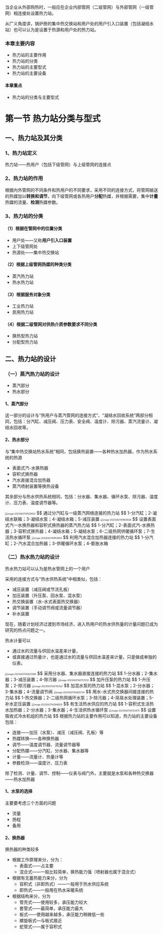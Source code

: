 当企业从外部购热时，一般应在企业内部管网（二级管网）与外部管网（一级管网）相连接处设置热力站。

从广义角度讲，锅炉房的集中热交换站和用户处的用户引入口装置（包括凝结水站）也可以认为是设置于热源和用户处的热力站。

### 本章主要内容

* 热力站的主要作用
* 热力站的分类
* 热力站的主要型式
* 热力站的主要设备

#### 本章重点

* 热力站的分类与主要型式

# 第一节 热力站分类与型式

## 一、热力站及其分类

### 1、热力站定义

热力站——热用户（包括下级管网）与上级管网的连接点

### 2、热力站的作用

根据内外管网的不同条件和热用户的不同要求，采用不同的连接方式，将管网输送的热媒加以**转换和调节**，向下级管网或各热用户**分配**热媒，并根据需要，集中**计量**热媒的流量、**检测**热媒参数。

### 3、热力站的分类

#### （1）根据在管网中的位置分类

* 用户处——又称**用户引入口装置**
* 上下级管网处
* 热源处——集中热交换站

#### （2）根据上级管网热媒的种类分类

* 蒸汽热力站
* 热水热力站

#### （3）根据服务对象分类

* 工业热力站
* 民用热力站

#### （4）根据二级管网对供热介质参数要求不同分类

* 换热型热力站
* 分配型热力站

## 二、热力站的设计

### （一）蒸汽热力站的设计

* 蒸汽部分
* 热水部分

#### 1、蒸汽部分

这一部分的设计与“热用户与蒸汽管网的连接方式”、“凝结水回收系统”两部分相同，包括：分汽缸、减压阀、压力表、安全阀、温度计、除污器、蒸汽流量计、凝结水回收等。

#### 2、热水部分

与“集中热交换站热水系统”相同，包括换热装置——各种热水加热器，作为热水系统的热源

* 表面式汽-水换热器
* 容积式换热器
* 汽水直接混合加热器
* 蒸汽喷射装置等换热设备

其余部分与热水供热系统相同，包括：分水器、集水器、循环水泵、除污器、温度计、压力表、温度调节器等。

<img src="7.%E7%83%AD%E5%8A%9B%E7%AB%99%E5%8F%8A%E5%85%B6%E4%B8%BB%E8%A6%81%E8%AE%BE%E5%A4%87.assets/image-20230421141526553.png" alt="image-20230421141526553" style="zoom:50%;" />
$$
通过分汽缸与一级蒸汽网络连接的热力站
$$
1-分汽缸；2-凝结水联箱；3-凝结水泵；4-凝结水箱；5-减压装置

<img src="7.%E7%83%AD%E5%8A%9B%E7%AB%99%E5%8F%8A%E5%85%B6%E4%B8%BB%E8%A6%81%E8%AE%BE%E5%A4%87.assets/image-20230421141803826.png" alt="image-20230421141803826" style="zoom:50%;" />
$$
设置表面式汽一水换热器和容积式换热器的蒸汽热力站
$$
1-分汽缸；2-表面式汽-水换热器；3-容积式换热器；4-凝结水箱；5-凝结水泵；6-二级热网供暖循环泵；7-生活热水循环泵

<img src="7.%E7%83%AD%E5%8A%9B%E7%AB%99%E5%8F%8A%E5%85%B6%E4%B8%BB%E8%A6%81%E8%AE%BE%E5%A4%87.assets/image-20230421141913654.png" alt="image-20230421141913654" style="zoom:50%;" />
$$
利用汽水混合加热器连接的热力站
$$
1-分汽缸；2-汽水混合加热器；3-供暖循环水泵；4-膨胀水箱

### （二）热水热力站的设计

热水热力站可以认为是热水管网上的一个用户

采用的连接方式与“热水供热系统”中相类似，包括：

* 减压装置（减压阀或节流孔板）
* 加压装置（升压泵、回水泵、混水泵）
* 热交换装置（水-水式表面热交换器）
* 调节装置（手动调节阀或流量调节器）
* 补水装置

现在，随着计划经济过渡到市场经济，进入热用户的热水供热量的计量问题已成为研究的热点问题之一。

热水计量可以

* 通过水的流量与供回水温差来计量，
* 或直接通过热量计，也是通过水的流量与供回水温差来计量，只是做成单独的仪表。

<img src="7.%E7%83%AD%E5%8A%9B%E7%AB%99%E5%8F%8A%E5%85%B6%E4%B8%BB%E8%A6%81%E8%AE%BE%E5%A4%87.assets/image-20230421142623594.png" alt="image-20230421142623594" style="zoom:50%;" />
$$
采用分水器、集水器直接连接的热力站
$$
1-分水器；2-集水器；3-减压装置；4-除污器

<img src="7.%E7%83%AD%E5%8A%9B%E7%AB%99%E5%8F%8A%E5%85%B6%E4%B8%BB%E8%A6%81%E8%AE%BE%E5%A4%87.assets/image-20230421142707233.png" alt="image-20230421142707233" style="zoom:50%;" />
$$
加升压泵的热力站
$$
1-升压泵；2-除污器

<img src="7.%E7%83%AD%E5%8A%9B%E7%AB%99%E5%8F%8A%E5%85%B6%E4%B8%BB%E8%A6%81%E8%AE%BE%E5%A4%87.assets/image-20230421142755322.png" alt="image-20230421142755322" style="zoom:50%;" />
$$
加混水泵的热力站
$$
1-混水泵；2-分水器；3-集水器；4-流量调节阀

<img src="7.%E7%83%AD%E5%8A%9B%E7%AB%99%E5%8F%8A%E5%85%B6%E4%B8%BB%E8%A6%81%E8%AE%BE%E5%A4%87.assets/image-20230421142852734.png" alt="image-20230421142852734" style="zoom:50%;" />
$$
用水-水式热交换器间接连接的热力站
$$
1-热交换器；2-二级热网循环水泵；3-除污器；4-简易水处理装置；5-补水定压装置

<img src="7.%E7%83%AD%E5%8A%9B%E7%AB%99%E5%8F%8A%E5%85%B6%E4%B8%BB%E8%A6%81%E8%AE%BE%E5%A4%87.assets/image-20230421142946515.png" alt="image-20230421142946515" style="zoom:50%;" />
$$
有生活热水供应的热力站
$$
1-容积式生活热水加热器；2-分水器；3-集水器；4-生活供热水循环泵

<img src="7.%E7%83%AD%E5%8A%9B%E7%AB%99%E5%8F%8A%E5%85%B6%E4%B8%BB%E8%A6%81%E8%AE%BE%E5%A4%87.assets/image-20230421143122475.png" alt="image-20230421143122475" style="zoom:50%;" />
$$
设置吸收式冷水机组的热力站
$$
根据热力站的主要作用可以知道，热力站的主要设备包括：

* 连接——加压（水泵）、减压（减压阀、孔板）等
* 热媒转换——各种换热器
* 调节——温度调节器、流量调节器等
* 分配热媒——分汽缸、分水器、集水器等
* 计量——流量计、热量计等
* 参数检测——温度计、压力表

除了检测、计量、调节、控制——仪表与阀门外，主要就是水泵和各种热交换器——热水加热器

#### 1、水泵的选择

主要要考虑三个方面的问题

* 流量
* 扬程
* 备用

#### 2、换热器

换热器的种类较多

* 根据工作原理来分，分为：
  * 表面式——占主要
  * 混合式——一般比较简单，换热能力强（喷射器也属于混合式）
* 根据有无蓄热能力来分，分为
  * 容积式（非即热式）——一般用于热水供应系统
  * 即热式——一般用在热水采暖系统
* 根据结构来分，分为
  * 管壳式——使用较多，承压能力较大
  * 套管式——最简单，承压能力最大
  * 板式——使用越来越多，承压能力稍微低一些
  * 螺旋板式—与板式接近
  * 蛇管式——属于容积式